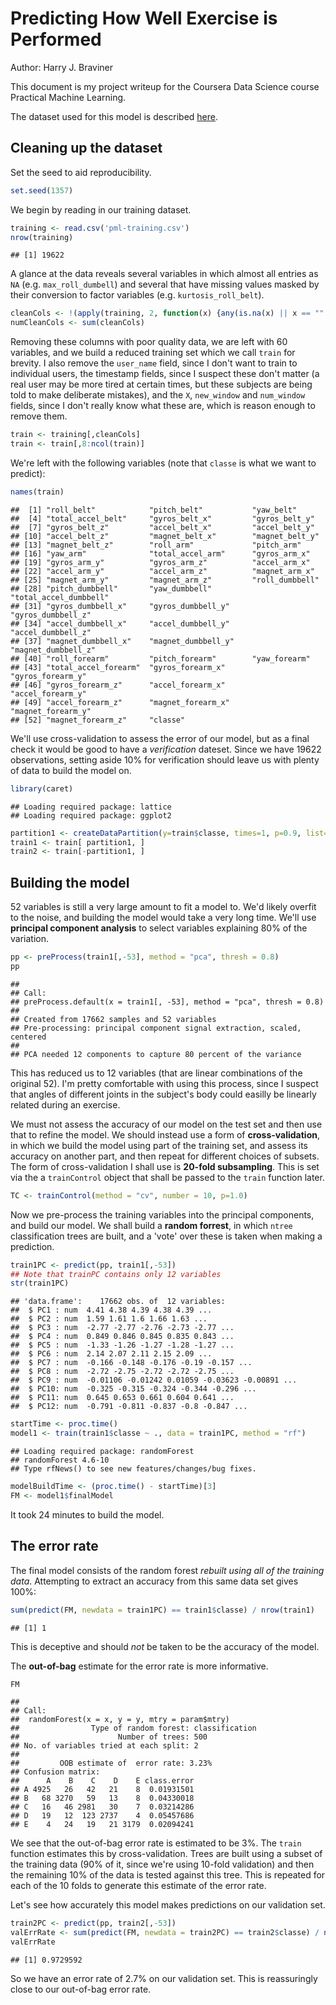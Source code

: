 Predicting How Well Exercise is Performed
=========================================

Author: Harry J. Braviner


This document is my project writeup for the Coursera Data Science course Practical Machine Learning.


The dataset used for this model is described [here](http://groupware.les.inf.puc-rio.br/har).

## Cleaning up the dataset

Set the seed to aid reproducibility.

```r
set.seed(1357)
```

We begin by reading in our training dataset.

```r
training <- read.csv('pml-training.csv')
nrow(training)
```

```
## [1] 19622
```
A glance at the data reveals several variables in which almost all entries as `NA` (e.g. `max_roll_dumbell`) and several that have missing values masked by their conversion to factor variables (e.g. `kurtosis_roll_belt`).

```r
cleanCols <- !(apply(training, 2, function(x) {any(is.na(x) || x == "" || x == "#DIV/0!")}))
numCleanCols <- sum(cleanCols)
```
Removing these columns with poor quality data, we are left with 60 variables, and we build a reduced training set which we call `train` for brevity.
I also remove the `user_name` field, since I don't want to train to individual users,
the timestamp fields, since I suspect these don't matter (a real user may be more tired at certain times, but these subjects are being told to make deliberate mistakes),
and the `X`, `new_window` and `num_window` fields, since I don't really know what these are, which is reason enough to remove them.

```r
train <- training[,cleanCols]
train <- train[,8:ncol(train)]
```
We're left with the following variables (note that `classe` is what we want to predict):

```r
names(train)
```

```
##  [1] "roll_belt"            "pitch_belt"           "yaw_belt"            
##  [4] "total_accel_belt"     "gyros_belt_x"         "gyros_belt_y"        
##  [7] "gyros_belt_z"         "accel_belt_x"         "accel_belt_y"        
## [10] "accel_belt_z"         "magnet_belt_x"        "magnet_belt_y"       
## [13] "magnet_belt_z"        "roll_arm"             "pitch_arm"           
## [16] "yaw_arm"              "total_accel_arm"      "gyros_arm_x"         
## [19] "gyros_arm_y"          "gyros_arm_z"          "accel_arm_x"         
## [22] "accel_arm_y"          "accel_arm_z"          "magnet_arm_x"        
## [25] "magnet_arm_y"         "magnet_arm_z"         "roll_dumbbell"       
## [28] "pitch_dumbbell"       "yaw_dumbbell"         "total_accel_dumbbell"
## [31] "gyros_dumbbell_x"     "gyros_dumbbell_y"     "gyros_dumbbell_z"    
## [34] "accel_dumbbell_x"     "accel_dumbbell_y"     "accel_dumbbell_z"    
## [37] "magnet_dumbbell_x"    "magnet_dumbbell_y"    "magnet_dumbbell_z"   
## [40] "roll_forearm"         "pitch_forearm"        "yaw_forearm"         
## [43] "total_accel_forearm"  "gyros_forearm_x"      "gyros_forearm_y"     
## [46] "gyros_forearm_z"      "accel_forearm_x"      "accel_forearm_y"     
## [49] "accel_forearm_z"      "magnet_forearm_x"     "magnet_forearm_y"    
## [52] "magnet_forearm_z"     "classe"
```

We'll use cross-validation to assess the error of our model, but as a final check it would be good to have a *verification* dateset.
Since we have 19622 observations, setting aside 10% for verification should leave us with plenty of data to build the model on.

```r
library(caret)
```

```
## Loading required package: lattice
## Loading required package: ggplot2
```

```r
partition1 <- createDataPartition(y=train$classe, times=1, p=0.9, list= FALSE)
train1 <- train[ partition1, ]
train2 <- train[-partition1, ]
```

## Building the model

52 variables is still a very large amount to fit a model to.
We'd likely overfit to the noise, and building the model would take a very long time.
We'll use **principal component analysis** to select variables explaining 80% of the variation.

```r
pp <- preProcess(train1[,-53], method = "pca", thresh = 0.8)
pp
```

```
## 
## Call:
## preProcess.default(x = train1[, -53], method = "pca", thresh = 0.8)
## 
## Created from 17662 samples and 52 variables
## Pre-processing: principal component signal extraction, scaled, centered 
## 
## PCA needed 12 components to capture 80 percent of the variance
```
This has reduced us to 12 variables (that are linear combinations of the original 52).
I'm pretty comfortable with using this process, since I suspect that angles of different joints in the subject's body could easilly be linearly related during an exercise.

We must not assess the accuracy of our model on the test set and then use that to refine the model.
We should instead use a form of **cross-validation**, in which we build the model using part of the training set, and assess its accuracy on another part, and then repeat for different choices of subsets.
The form of cross-validation I shall use is **20-fold subsampling**.
This is set via the a `trainControl` object that shall be passed to the `train` function later.

```r
TC <- trainControl(method = "cv", number = 10, p=1.0)
```
Now we pre-process the training variables into the principal components, and build our model.
We shall build a **random forrest**, in which `ntree` classification trees are built, and a 'vote' over these is taken when making a prediction.

```r
train1PC <- predict(pp, train1[,-53])
## Note that trainPC contains only 12 variables
str(train1PC)
```

```
## 'data.frame':	17662 obs. of  12 variables:
##  $ PC1 : num  4.41 4.38 4.39 4.38 4.39 ...
##  $ PC2 : num  1.59 1.61 1.6 1.66 1.63 ...
##  $ PC3 : num  -2.77 -2.77 -2.76 -2.73 -2.77 ...
##  $ PC4 : num  0.849 0.846 0.845 0.835 0.843 ...
##  $ PC5 : num  -1.33 -1.26 -1.27 -1.28 -1.27 ...
##  $ PC6 : num  2.14 2.07 2.11 2.15 2.09 ...
##  $ PC7 : num  -0.166 -0.148 -0.176 -0.19 -0.157 ...
##  $ PC8 : num  -2.72 -2.75 -2.72 -2.72 -2.75 ...
##  $ PC9 : num  -0.01106 -0.01242 0.01059 -0.03623 -0.00891 ...
##  $ PC10: num  -0.325 -0.315 -0.324 -0.344 -0.296 ...
##  $ PC11: num  0.645 0.653 0.661 0.604 0.641 ...
##  $ PC12: num  -0.791 -0.811 -0.837 -0.8 -0.847 ...
```

```r
startTime <- proc.time()
model1 <- train(train1$classe ~ ., data = train1PC, method = "rf")
```

```
## Loading required package: randomForest
## randomForest 4.6-10
## Type rfNews() to see new features/changes/bug fixes.
```

```r
modelBuildTime <- (proc.time() - startTime)[3]
FM <- model1$finalModel
```
It took 24 minutes to build the model.

## The error rate

The final model consists of the random forest *rebuilt using all of the training data*.
Attempting to extract an accuracy from this same data set gives 100%:

```r
sum(predict(FM, newdata = train1PC) == train1$classe) / nrow(train1)
```

```
## [1] 1
```
This is deceptive and should *not* be taken to be the accuracy of the model.


The **out-of-bag** estimate for the error rate is more informative.

```r
FM
```

```
## 
## Call:
##  randomForest(x = x, y = y, mtry = param$mtry) 
##                Type of random forest: classification
##                      Number of trees: 500
## No. of variables tried at each split: 2
## 
##         OOB estimate of  error rate: 3.23%
## Confusion matrix:
##      A    B    C    D    E class.error
## A 4925   26   42   21    8  0.01931501
## B   68 3270   59   13    8  0.04330018
## C   16   46 2981   30    7  0.03214286
## D   19   12  123 2737    4  0.05457686
## E    4   24   19   21 3179  0.02094241
```
We see that the out-of-bag error rate is estimated to be 3%.
The `train` function estimates this by cross-validation.
Trees are built using a subset of the training data (90% of it, since we're using 10-fold validation) and then the remaining 10% of the data is tested against this tree.
This is repeated for each of the 10 folds to generate this estimate of the error rate.

Let's see how accurately this model makes predictions on our validation set.

```r
train2PC <- predict(pp, train2[,-53])
valErrRate <- sum(predict(FM, newdata = train2PC) == train2$classe) / nrow(train2)
valErrRate
```

```
## [1] 0.9729592
```
So we have an error rate of 2.7% on our validation set.
This is reassuringly close to our out-of-bag error rate.
